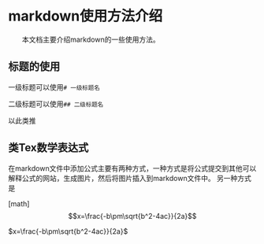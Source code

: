 # markdown使用方法介绍

&emsp;&emsp;本文档主要介绍markdown的一些使用方法。

## 标题的使用

一级标题可以使用```# 一级标题名```

二级标题可以使用```## 二级标题名```

以此类推


## 类Tex数学表达式
在markdown文件中添加公式主要有两种方式，一种方式是将公式提交到其他可以解释公式的网站，生成图片，然后将图片插入到markdown文件中。
另一种方式是

[math]
$$x=\frac{-b\pm\sqrt{b^2-4ac}}{2a}$$

$x=\frac{-b\pm\sqrt{b^2-4ac}}{2a}$
